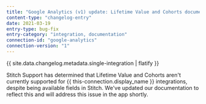 ```yaml
---
title: "Google Analytics (v1) update: Lifetime Value and Cohorts documentation"
content-type: "changelog-entry"
date: 2021-03-19
entry-type: bug-fix
entry-category: "integration, documentation"
connection-id: "google-analytics" 
connection-version: "1"
---
```

{{ site.data.changelog.metadata.single-integration | flatify }}

Stitch Support has determined that Lifetime Value and Cohorts aren't currently supported for {{ this-connection.display_name }} integrations, despite being available fields in Stitch. We've updated our documentation to reflect this and will address this issue in the app shortly. 
